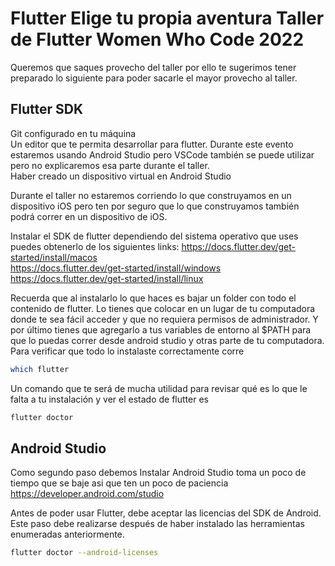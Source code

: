 # Flutter Elige tu propia aventura Taller de Flutter Women Who Code 2022



Queremos que saques provecho del taller por ello te sugerimos tener preparado lo siguiente para poder sacarle el mayor provecho al taller.<br /> 

## Flutter SDK <br /> 
Git configurado en tu máquina <br /> 
Un editor que te permita desarrollar para flutter. Durante este evento estaremos usando Android Studio pero VSCode también se puede utilizar pero no explicaremos esa parte durante el taller. <br /> 
Haber creado un dispositivo virtual en Android Studio <br /> 

Durante el taller no estaremos corriendo lo que construyamos en un dispositivo iOS pero ten por seguro que lo que construyamos también podrá correr en un dispositivo de iOS. 


Instalar el SDK de flutter dependiendo del sistema operativo que uses puedes obtenerlo de los siguientes links: 
https://docs.flutter.dev/get-started/install/macos<br /> 
https://docs.flutter.dev/get-started/install/windows<br /> 
https://docs.flutter.dev/get-started/install/linux<br /> 

Recuerda que al instalarlo lo que haces es bajar un folder con todo el contenido de flutter. Lo tienes que colocar en un lugar de tu computadora donde te sea fácil acceder y que no requiera permisos de administrador. Y por último tienes que agregarlo a tus variables de entorno al $PATH para que lo puedas correr desde android studio y otras parte de tu computadora. Para verificar que todo lo instalaste correctamente corre 
<br /> 
```bash
which flutter
```

Un comando que te será de mucha utilidad para revisar qué es lo que le falta a tu instalación y ver el estado de flutter es 
<br /> 

```bash
flutter doctor
```


## Android Studio 
Como segundo paso debemos Instalar Android Studio toma un poco de tiempo que se baje asi que ten un poco de paciencia <br /> 
https://developer.android.com/studio	



Antes de poder usar Flutter, debe aceptar las licencias del SDK de Android. Este paso debe realizarse después de haber instalado las herramientas enumeradas anteriormente.<br /> 

```bash
flutter doctor --android-licenses
```
